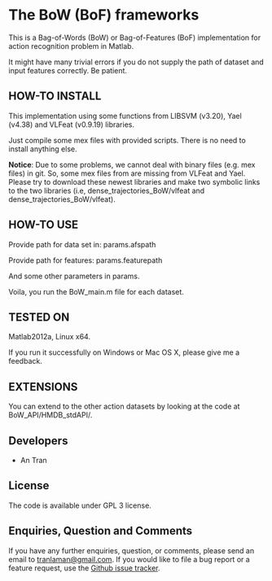The BoW (BoF) frameworks
========================

This is a Bag-of-Words (BoW) or Bag-of-Features (BoF) implementation for action recognition problem in Matlab.

It might have many trivial errors if you do not supply the path of dataset and input features correctly. Be patient.

HOW-TO INSTALL
--------------

This implementation using some functions from LIBSVM (v3.20), Yael (v4.38) and VLFeat (v0.9.19) libraries.

Just compile some mex files with provided scripts. There is no need to install anything else.

**Notice**: Due to some problems, we cannot deal with binary files (e.g. mex files) in git. So, some mex files from are missing from VLFeat and Yael. 
Please try to download these newest libraries and make two symbolic links to the two libraries (i.e, dense_trajectories_BoW/vlfeat and dense_trajectories_BoW/vlfeat). 

HOW-TO USE
----------

Provide path for data set in: params.afspath

Provide path for features: params.featurepath

And some other parameters in params.

Voila, you run the BoW_main.m file for each dataset.

TESTED ON
---------

Matlab2012a, Linux x64.

If you run it successfully on Windows or Mac OS X, please give me a feedback.

EXTENSIONS
-------------

You can extend to the other action datasets by looking at the code at BoW_API/HMDB_stdAPI/.

Developers
----------

* An Tran

License
-------

The code is available under GPL 3 license.

Enquiries, Question and Comments
--------------------------------

If you have any further enquiries, question, or comments, please send an email
to [tranlaman@gmail.com](). If you would like to file a bug report or a feature request, use the  [Github issue tracker](https://github.com/howtobeahacker/BoW_frameworks/issues).
